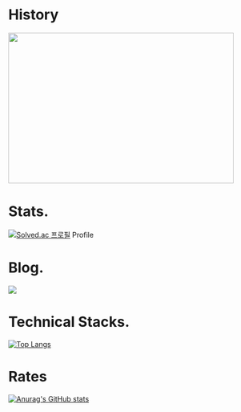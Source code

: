 # History
<img src="http://kumho.gen.hs.kr/site/images/main/logo.gif" width="450px" height="300px"></img>
# Stats.
[![Solved.ac
프로필](http://mazassumnida.wtf/api/mini/generate_badge?boj=hemahero)](https://solved.ac/hemahero)
Profile

# Blog.
<a href="https://hemahero.tistory.com/"><img src="https://img.shields.io/badge/Tistory-000000?style=flat-square&logo=Tistory&logoColor=white"/></a>
# Technical Stacks.
[![Top Langs](https://github-readme-stats.vercel.app/api/top-langs/?username=hemaher0&layout=compact)](https://github.com/hemaher0/github-readme-stats)
# Rates
[![Anurag's GitHub stats](https://github-readme-stats.vercel.app/api?username=hemaher0)](https://github.com/hemaher0/github-readme-stats)
